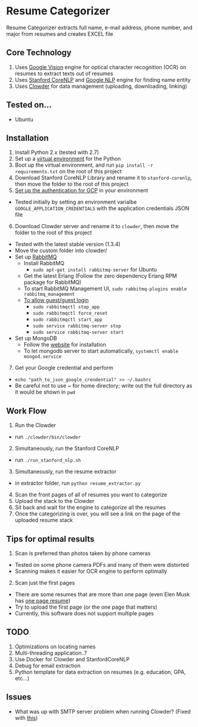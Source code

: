 Resume Categorizer
===================
Resume Categorizer extracts full name, e-mail address, phone number, and major from resumes and creates EXCEL file

Core Technology
--------------
1. Uses [Google Vision](https://cloud.google.com/vision/) engine for optical character recognition (OCR) on resumes to extract texts out of resumes
2. Uses [Stanford CoreNLP](https://stanfordnlp.github.io/CoreNLP/) and [Google NLP](https://cloud.google.com/natural-language/) engine for finding name entity
3. Uses [Clowder](https://clowder.ncsa.illinois.edu/) for data management (uploading, downloading, linking)

Tested on...
------------
- Ubuntu

Installation
------------
1. Install Python 2.x (tested with 2.7)
2. Set up a [virtual environment](http://docs.python-guide.org/en/latest/dev/virtualenvs/) for the Python
3. Boot up the virtual environment, and run `pip install -r requirements.txt` on the root of this project
4. Download Stanford CoreNLP Library and rename it to `stanford-corenlp`, then move the folder to the root of this project
5. [Set up the authentication for GCP](https://cloud.google.com/docs/authentication/getting-started) in your environment
  - Tested initially by setting an environment varialbe `GOOGLE_APPLICATION_CREDENTIALS` with the application credentials JSON file
6. Download Clowder server and rename it to `clowder`, then move the folder to the root of this project
  - Tested with the latest stable version (1.3.4)
  - Move the custom folder into clowder/
  - Set up [RabbitMQ](https://www.rabbitmq.com/download.html)
    - Install RabbitMQ
      - `sudo apt-get install rabbitmq-server` for Ubuntu
    - Get the latest Erlang (Follow the zero dependency Erlang RPM package for RabbitMQ)
    - To start RabbitMQ Management UI, `sudo rabbitmq-plugins enable rabbitmq_management`
    - [To allow guest/guest login](https://www.rabbitmq.com/access-control.html)
      - `sudo rabbitmqctl stop_app`
      - `sudo rabbitmqctl force_reset`
      - `sudo rabbitmqctl start_app`
      - `sudo service rabbitmq-server stop`
      - `sudo service rabbitmq-server start`
  - Set up MongoDB
    - Follow the [website](https://docs.mongodb.com/manual/tutorial/) for installation
    - To let mongodb server to start automatically, `systemctl enable mongod.service`
7. Get your Google credential and perform
  - `echo "path_to_json_google_crendential" >> ~/.bashrc`
  - Be careful not to use ~ for home directory; write out the full directory as it would be shown in `pwd`

Work Flow
------------
1. Run the Clowder
  - run `./clowder/bin/clowder`
2. Simultaneously, run the Stanford CoreNLP
  - run `./run_stanford_nlp.sh`
3. Simultaneously, run the resume extractor
  - in extractor folder, run `python resume_extractor.py`
4. Scan the front pages of all of resumes you want to categorize
5. Upload the stack to the Clowder
6. Sit back and wait for the engine to categorize all the resumes
7. Once the categorizing is over, you will see a link on the page of the uploaded resume stack

Tips for optimal results
-----------
1. Scan is preferred than photos taken by phone cameras
  - Tested on some phone camera PDFs and many of them were distorted
  - Scanning makes it easier for OCR engine to perform optimally
2. Scan just the first pages
  - There are some resumes that are more than one page (even Elen Musk has [one page resume](https://amp.businessinsider.com/images/5711368252bcd05b008bd03b-1536-2173.png))
  - Try to upload the first page (or the one page that matters)
  - Currently, this software does not support multiple pages

TODO
-----------
1. Optimizations on locating names
2. Multi-threading application..?
3. Use Docker for Clowder and StanfordCoreNLP
4. Debug for email extraction
5. Python template for data extraction on resumes (e.g. education, GPA, etc...)

Issues
-----------
- What was up with SMTP server problem when running Clowder? (Fixed with [this](https://www.digitalocean.com/community/tutorials/how-to-install-and-configure-postfix-as-a-send-only-smtp-server-on-ubuntu-16-04))
